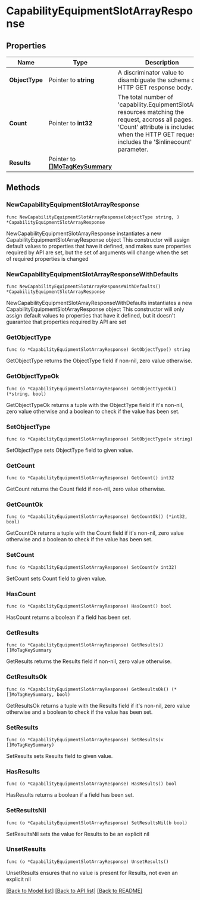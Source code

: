 # CapabilityEquipmentSlotArrayResponse

## Properties

Name | Type | Description | Notes
------------ | ------------- | ------------- | -------------
**ObjectType** | Pointer to **string** | A discriminator value to disambiguate the schema of a HTTP GET response body. | 
**Count** | Pointer to **int32** | The total number of &#39;capability.EquipmentSlotArray&#39; resources matching the request, accross all pages. The &#39;Count&#39; attribute is included when the HTTP GET request includes the &#39;$inlinecount&#39; parameter. | [optional] 
**Results** | Pointer to [**[]MoTagKeySummary**](MoTagKeySummary.md) |  | [optional] 

## Methods

### NewCapabilityEquipmentSlotArrayResponse

`func NewCapabilityEquipmentSlotArrayResponse(objectType string, ) *CapabilityEquipmentSlotArrayResponse`

NewCapabilityEquipmentSlotArrayResponse instantiates a new CapabilityEquipmentSlotArrayResponse object
This constructor will assign default values to properties that have it defined,
and makes sure properties required by API are set, but the set of arguments
will change when the set of required properties is changed

### NewCapabilityEquipmentSlotArrayResponseWithDefaults

`func NewCapabilityEquipmentSlotArrayResponseWithDefaults() *CapabilityEquipmentSlotArrayResponse`

NewCapabilityEquipmentSlotArrayResponseWithDefaults instantiates a new CapabilityEquipmentSlotArrayResponse object
This constructor will only assign default values to properties that have it defined,
but it doesn't guarantee that properties required by API are set

### GetObjectType

`func (o *CapabilityEquipmentSlotArrayResponse) GetObjectType() string`

GetObjectType returns the ObjectType field if non-nil, zero value otherwise.

### GetObjectTypeOk

`func (o *CapabilityEquipmentSlotArrayResponse) GetObjectTypeOk() (*string, bool)`

GetObjectTypeOk returns a tuple with the ObjectType field if it's non-nil, zero value otherwise
and a boolean to check if the value has been set.

### SetObjectType

`func (o *CapabilityEquipmentSlotArrayResponse) SetObjectType(v string)`

SetObjectType sets ObjectType field to given value.


### GetCount

`func (o *CapabilityEquipmentSlotArrayResponse) GetCount() int32`

GetCount returns the Count field if non-nil, zero value otherwise.

### GetCountOk

`func (o *CapabilityEquipmentSlotArrayResponse) GetCountOk() (*int32, bool)`

GetCountOk returns a tuple with the Count field if it's non-nil, zero value otherwise
and a boolean to check if the value has been set.

### SetCount

`func (o *CapabilityEquipmentSlotArrayResponse) SetCount(v int32)`

SetCount sets Count field to given value.

### HasCount

`func (o *CapabilityEquipmentSlotArrayResponse) HasCount() bool`

HasCount returns a boolean if a field has been set.

### GetResults

`func (o *CapabilityEquipmentSlotArrayResponse) GetResults() []MoTagKeySummary`

GetResults returns the Results field if non-nil, zero value otherwise.

### GetResultsOk

`func (o *CapabilityEquipmentSlotArrayResponse) GetResultsOk() (*[]MoTagKeySummary, bool)`

GetResultsOk returns a tuple with the Results field if it's non-nil, zero value otherwise
and a boolean to check if the value has been set.

### SetResults

`func (o *CapabilityEquipmentSlotArrayResponse) SetResults(v []MoTagKeySummary)`

SetResults sets Results field to given value.

### HasResults

`func (o *CapabilityEquipmentSlotArrayResponse) HasResults() bool`

HasResults returns a boolean if a field has been set.

### SetResultsNil

`func (o *CapabilityEquipmentSlotArrayResponse) SetResultsNil(b bool)`

 SetResultsNil sets the value for Results to be an explicit nil

### UnsetResults
`func (o *CapabilityEquipmentSlotArrayResponse) UnsetResults()`

UnsetResults ensures that no value is present for Results, not even an explicit nil

[[Back to Model list]](../README.md#documentation-for-models) [[Back to API list]](../README.md#documentation-for-api-endpoints) [[Back to README]](../README.md)


